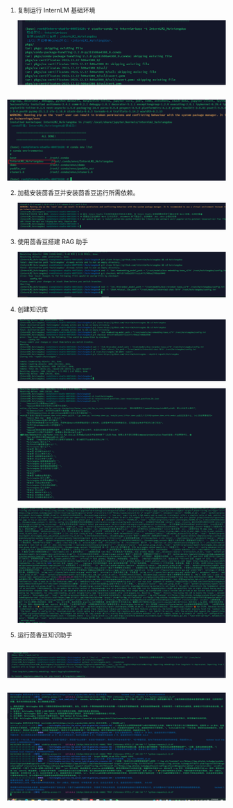 1. 复制运行 InternLM 基础环境

   ![image-20240410101333670](https://raw.githubusercontent.com/kaisersama112/typora_image/master/image-20240410101333670.png)

​	![image-20240410102057146](https://raw.githubusercontent.com/kaisersama112/typora_image/master/image-20240410102057146.png)

2. 加载安装茴香豆并安装茴香豆运行所需依赖。

   ![image-20240410102523127](https://raw.githubusercontent.com/kaisersama112/typora_image/master/image-20240410102523127.png)

3. 使用茴香豆搭建 RAG 助手

   ![image-20240410102648278](https://raw.githubusercontent.com/kaisersama112/typora_image/master/image-20240410102648278.png)

4. 创建知识库

   ![image-20240410102742790](https://raw.githubusercontent.com/kaisersama112/typora_image/master/image-20240410102742790.png)

   ![image-20240410102858047](https://raw.githubusercontent.com/kaisersama112/typora_image/master/image-20240410102858047.png)

   ![image-20240410103009848](https://raw.githubusercontent.com/kaisersama112/typora_image/master/image-20240410103009848.png)

5. 运行茴香豆知识助手

​	![image-20240410103219175](https://raw.githubusercontent.com/kaisersama112/typora_image/master/image-20240410103219175.png)

​	![image-20240410103253083](https://raw.githubusercontent.com/kaisersama112/typora_image/master/image-20240410103253083.png)